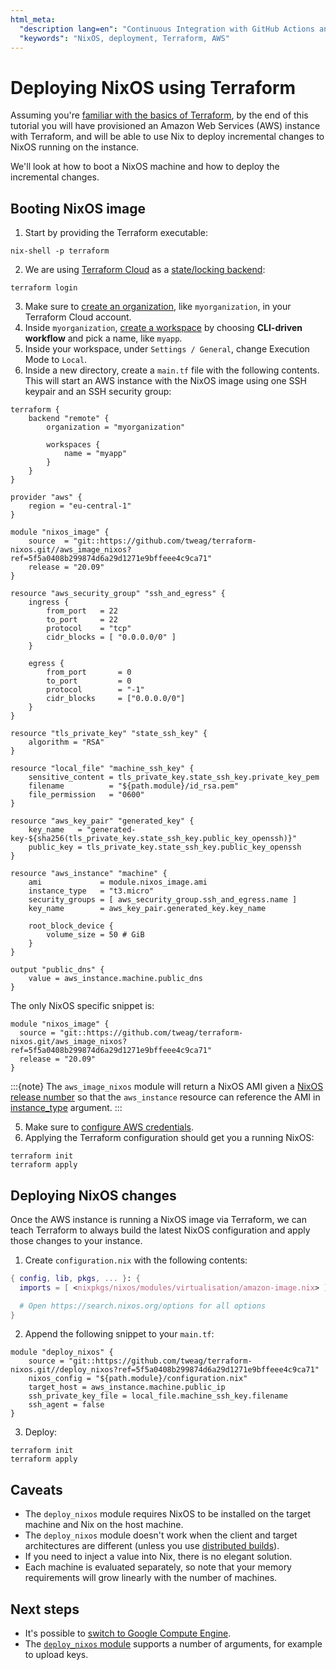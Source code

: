 ```yaml
---
html_meta:
  "description lang=en": "Continuous Integration with GitHub Actions and Cachix"
  "keywords": "NixOS, deployment, Terraform, AWS"
---
```


# Deploying NixOS using Terraform

Assuming you're [familiar with the basics of Terraform](https://www.terraform.io/intro/index.html), by the end of this tutorial you will have provisioned an Amazon Web Services (AWS) instance with Terraform, and will be able to use Nix to deploy incremental changes to NixOS running on the instance.

We'll look at how to boot a NixOS machine and how to deploy the incremental changes.

## Booting NixOS image

1. Start by providing the Terraform executable:

```shell
nix-shell -p terraform
```

2. We are using [Terraform Cloud](https://app.terraform.io) as a [state/locking backend](https://www.terraform.io/docs/state/purpose.html):

```shell
terraform login
```

3. Make sure to [create an organization](https://app.terraform.io/app/organizations/new), like `myorganization`, in your Terraform Cloud account.
4. Inside `myorganization`, [create a workspace](https://app.terraform.io/app/cachix/workspaces/new) by choosing **CLI-driven workflow** and pick a name, like  `myapp`.
5. Inside your workspace, under `Settings / General`, change Execution Mode to `Local`.
6. Inside a new directory, create a `main.tf` file with the following contents. This will start an AWS instance with the NixOS image using one SSH keypair and an SSH security group:

```
terraform {
    backend "remote" {
        organization = "myorganization"

        workspaces {
            name = "myapp"
        }
    }
}

provider "aws" {
    region = "eu-central-1"
}

module "nixos_image" {
    source  = "git::https://github.com/tweag/terraform-nixos.git//aws_image_nixos?ref=5f5a0408b299874d6a29d1271e9bffeee4c9ca71"
    release = "20.09"
}

resource "aws_security_group" "ssh_and_egress" {
    ingress {
        from_port   = 22
        to_port     = 22
        protocol    = "tcp"
        cidr_blocks = [ "0.0.0.0/0" ]
    }

    egress {
        from_port       = 0
        to_port         = 0
        protocol        = "-1"
        cidr_blocks     = ["0.0.0.0/0"]
    }
}

resource "tls_private_key" "state_ssh_key" {
    algorithm = "RSA"
}

resource "local_file" "machine_ssh_key" {
    sensitive_content = tls_private_key.state_ssh_key.private_key_pem
    filename          = "${path.module}/id_rsa.pem"
    file_permission   = "0600"
}

resource "aws_key_pair" "generated_key" {
    key_name   = "generated-key-${sha256(tls_private_key.state_ssh_key.public_key_openssh)}"
    public_key = tls_private_key.state_ssh_key.public_key_openssh
}

resource "aws_instance" "machine" {
    ami             = module.nixos_image.ami
    instance_type   = "t3.micro"
    security_groups = [ aws_security_group.ssh_and_egress.name ]
    key_name        = aws_key_pair.generated_key.key_name

    root_block_device {
        volume_size = 50 # GiB
    }
}

output "public_dns" {
    value = aws_instance.machine.public_dns
}
```

The only NixOS specific snippet is:

```
module "nixos_image" {
  source = "git::https://github.com/tweag/terraform-nixos.git/aws_image_nixos?ref=5f5a0408b299874d6a29d1271e9bffeee4c9ca71"
  release = "20.09"
}
```

:::{note}
The `aws_image_nixos` module will return a NixOS AMI given a [NixOS release number](https://status.nixos.org)
so that the `aws_instance` resource can reference the AMI in [instance_type](https://registry.terraform.io/providers/hashicorp/aws/latest/docs/resources/instance#instance_type) argument.
:::

5. Make sure to [configure AWS credentials](https://registry.terraform.io/providers/hashicorp/aws/latest/docs#authentication).
6. Applying the Terraform configuration should get you a running NixOS:

```shell
terraform init
terraform apply
```

## Deploying NixOS changes

Once the AWS instance is running a NixOS image via Terraform, we can teach Terraform to always build the latest NixOS configuration and apply those changes to your instance.

1. Create `configuration.nix` with the following contents:

```nix
{ config, lib, pkgs, ... }: {
  imports = [ <nixpkgs/nixos/modules/virtualisation/amazon-image.nix> ];

  # Open https://search.nixos.org/options for all options
}
```

2. Append the following snippet to your `main.tf`:

```
module "deploy_nixos" {
    source = "git::https://github.com/tweag/terraform-nixos.git//deploy_nixos?ref=5f5a0408b299874d6a29d1271e9bffeee4c9ca71"
    nixos_config = "${path.module}/configuration.nix"
    target_host = aws_instance.machine.public_ip
    ssh_private_key_file = local_file.machine_ssh_key.filename
    ssh_agent = false
}
```

3. Deploy:

```shell
terraform init
terraform apply
```

## Caveats

- The `deploy_nixos` module requires NixOS to be installed on the target machine and Nix on the host machine.
- The `deploy_nixos` module doesn't work when the client and target architectures are different (unless you use [distributed builds](https://nixos.org/manual/nix/unstable/advanced-topics/distributed-builds.html)).
- If you need to inject a value into Nix, there is no elegant solution.
- Each machine is evaluated separately, so note that your memory requirements will grow linearly with the number of machines.

## Next steps

- It's possible to [switch to Google Compute Engine](https://github.com/tweag/terraform-nixos/tree/master/google_image_nixos#readme).
- The [`deploy_nixos` module](https://github.com/tweag/terraform-nixos/tree/master/deploy_nixos#readme) supports a number of arguments, for example to upload keys.
